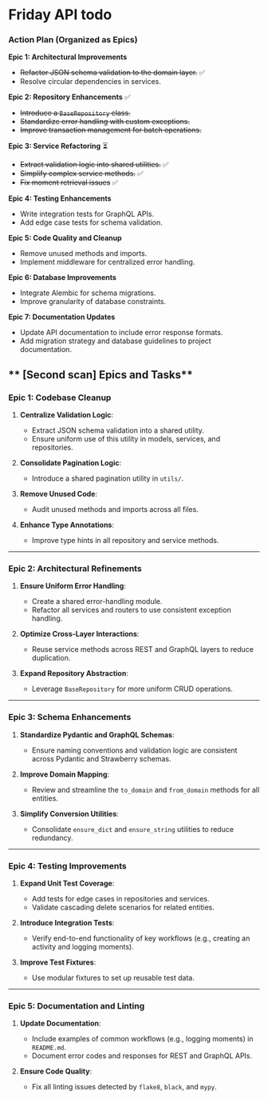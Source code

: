 # Friday API todo

### Action Plan (Organized as Epics)

**Epic 1: Architectural Improvements**
- ~~Refactor JSON schema validation to the domain layer.~~ ✅
- Resolve circular dependencies in services.

**Epic 2: Repository Enhancements** ✅
- ~~Introduce a `BaseRepository` class.~~
- ~~Standardize error handling with custom exceptions.~~
- ~~Improve transaction management for batch operations.~~

**Epic 3: Service Refactoring** ⏳
- ~~Extract validation logic into shared utilities.~~ ✅
- ~~Simplify complex service methods.~~ ✅
- ~~Fix moment retrieval issues~~ ✅

**Epic 4: Testing Enhancements**
- Write integration tests for GraphQL APIs.
- Add edge case tests for schema validation.

**Epic 5: Code Quality and Cleanup**
- Remove unused methods and imports.
- Implement middleware for centralized error handling.

**Epic 6: Database Improvements**
- Integrate Alembic for schema migrations.
- Improve granularity of database constraints.

**Epic 7: Documentation Updates**
- Update API documentation to include error response formats.
- Add migration strategy and database guidelines to project documentation.



## ** [Second scan] Epics and Tasks**
### **Epic 1: Codebase Cleanup**
1. **Centralize Validation Logic**:
   - Extract JSON schema validation into a shared utility.
   - Ensure uniform use of this utility in models, services, and repositories.

2. **Consolidate Pagination Logic**:
   - Introduce a shared pagination utility in `utils/`.

3. **Remove Unused Code**:
   - Audit unused methods and imports across all files.

4. **Enhance Type Annotations**:
   - Improve type hints in all repository and service methods.

---

### **Epic 2: Architectural Refinements**
1. **Ensure Uniform Error Handling**:
   - Create a shared error-handling module.
   - Refactor all services and routers to use consistent exception handling.

2. **Optimize Cross-Layer Interactions**:
   - Reuse service methods across REST and GraphQL layers to reduce duplication.

3. **Expand Repository Abstraction**:
   - Leverage `BaseRepository` for more uniform CRUD operations.

---

### **Epic 3: Schema Enhancements**
1. **Standardize Pydantic and GraphQL Schemas**:
   - Ensure naming conventions and validation logic are consistent across Pydantic and Strawberry schemas.

2. **Improve Domain Mapping**:
   - Review and streamline the `to_domain` and `from_domain` methods for all entities.

3. **Simplify Conversion Utilities**:
   - Consolidate `ensure_dict` and `ensure_string` utilities to reduce redundancy.

---

### **Epic 4: Testing Improvements**
1. **Expand Unit Test Coverage**:
   - Add tests for edge cases in repositories and services.
   - Validate cascading delete scenarios for related entities.

2. **Introduce Integration Tests**:
   - Verify end-to-end functionality of key workflows (e.g., creating an activity and logging moments).

3. **Improve Test Fixtures**:
   - Use modular fixtures to set up reusable test data.

---

### **Epic 5: Documentation and Linting**
1. **Update Documentation**:
   - Include examples of common workflows (e.g., logging moments) in `README.md`.
   - Document error codes and responses for REST and GraphQL APIs.

2. **Ensure Code Quality**:
   - Fix all linting issues detected by `flake8`, `black`, and `mypy`.
